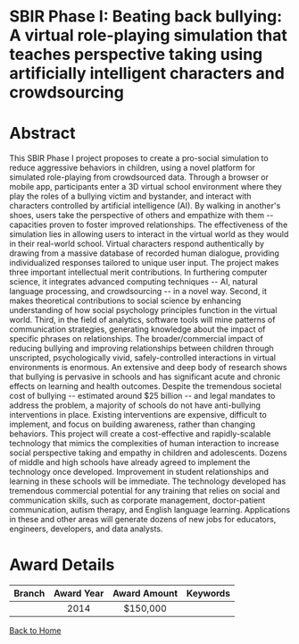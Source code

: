 
SBIR Phase I: Beating back bullying: A virtual role-playing simulation that teaches perspective taking using artificially intelligent characters and crowdsourcing
==================================================================================================================================================================

# Abstract


This SBIR Phase I project proposes to create a pro-social simulation to reduce aggressive behaviors in children, using a novel platform for simulated role-playing from crowdsourced data. Through a browser or mobile app, participants enter a 3D virtual school environment where they play the roles of a bullying victim and bystander, and interact with characters controlled by artificial intelligence (AI). By walking in another&#039;s shoes, users take the perspective of others and empathize with them -- capacities proven to foster improved relationships. The effectiveness of the simulation lies in allowing users to interact in the virtual world as they would in their real-world school. Virtual characters respond authentically by drawing from a massive database of recorded human dialogue, providing individualized responses tailored to unique user input. The project makes three important intellectual merit contributions. In furthering computer science, it integrates advanced computing techniques -- AI, natural language processing, and crowdsourcing -- in a novel way. Second, it makes theoretical contributions to social science by enhancing understanding of how social psychology principles function in the virtual world. Third, in the field of analytics, software tools will mine patterns of communication strategies, generating knowledge about the impact of specific phrases on relationships. The broader/commercial impact of reducing bullying and improving relationships between children through unscripted, psychologically vivid, safely-controlled interactions in virtual environments is enormous. An extensive and deep body of research shows that bullying is pervasive in schools and has significant acute and chronic effects on learning and health outcomes. Despite the tremendous societal cost of bullying -- estimated around $25 billion -- and legal mandates to address the problem, a majority of schools do not have anti-bullying interventions in place. Existing interventions are expensive, difficult to implement, and focus on building awareness, rather than changing behaviors. This project will create a cost-effective and rapidly-scalable technology that mimics the complexities of human interaction to increase social perspective taking and empathy in children and adolescents. Dozens of middle and high schools have already agreed to implement the technology once developed. Improvement in student relationships and learning in these schools will be immediate. The technology developed has tremendous commercial potential for any training that relies on social and communication skills, such as corporate management, doctor-patient communication, autism therapy, and English language learning. Applications in these and other areas will generate dozens of new jobs for educators, engineers, developers, and data analysts.  

# Award Details

|Branch|Award Year|Award Amount|Keywords|
| :---: | :---: | :---: | :---: |
||2014|$150,000||
  
  


[Back to Home](https://github.com/chrischow/dod_sbir_awards/JT/#149)